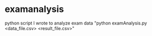 # examanalysis
python script I wrote to analyze exam data
"python examAnalysis.py <data_file.csv> <result_file.csv>"
